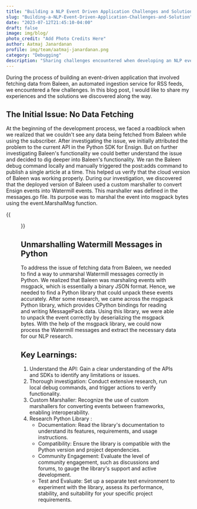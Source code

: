 ```yaml
---
title: "Building a NLP Event Driven Application Challenges and Solution"
slug: "Building-a-NLP-Event-Driven-Application-Challenges-and-Solution"
date: "2023-07-12T21:45:10-04:00"
draft: false
image: img/blog/
photo_credit: "Add Photo Credits Here"
author: Aatmaj Janardanan
profile: img/team/aatmaj-janardanan.png
category: "Debugging"
description: "Sharing challenges encountered when developing an NLP event-driven application"
---
```


During the process of building an event-driven application that involved fetching data from Baleen, an automated ingestion service for RSS feeds, we encountered a few challenges. In this blog post, I would like to share my experiences and the solutions we discovered along the way.

<!--more-->

## The Initial Issue: No Data Fetching

At the beginning of the development process, we faced a roadblock when we realized that we couldn't see any data being fetched from Baleen while using the subscriber. After investigating the issue, we initially attributed the problem to the current API in the Python SDK for Ensign. But on further investigating Baleen's functionality we could better understand the issue and decided to dig deeper into Baleen's functionality. We ran the Baleen debug command locally and manually triggered the post:adds command to publish a single article at a time. This helped us verify that the cloud version of Baleen was working properly. During our investigation, we discovered that the deployed version of Baleen used a custom marshaller to convert Ensign events into Watermill events. This marshaller was defined in the messages.go file. Its purpose was to marshal the event into msgpack bytes using the event.MarshalMsg function.

{{<figure src="/img/blog/2023-07-12-Building-a-NLP-Event-Driven-Application-Challenges-and-Solution/meme2.png" alt="Meme">}}

## Unmarshalling Watermill Messages in Python

To address the issue of fetching data from Baleen, we needed to find a way to unmarshal Watermill messages correctly in Python. We realized that Baleen was marshaling events with msgpack, which is essentially a binary JSON format. Hence, we needed to find a Python library that could unpack these events accurately.
After some research, we came across the msgpack Python library, which provides CPython bindings for reading and writing MessagePack data. Using this library, we were able to unpack the event correctly by deserializing the msgpack bytes.
With the help of the msgpack library, we could now process the Watermill messages and extract the necessary data for our NLP research.

## Key Learnings:

1.	Understand the API: Gain a clear understanding of the APIs and SDKs to identify any limitations or issues.
2.	Thorough investigation: Conduct extensive research, run local debug commands, and trigger actions to verify functionality.
3.	Custom Marshaller: Recognize the use of custom marshallers for converting events between frameworks, enabling interoperability.
4.	Research Python Library : 
    - Documentation: Read the library's documentation to understand its features, requirements, and usage instructions.
    - Compatibility: Ensure the library is compatible with the Python version and project dependencies.
	- Community Engagement: Evaluate the level of community engagement, such as discussions and forums, to gauge the library's support and active development.
	- Test and Evaluate: Set up a separate test environment to experiment with the library, assess its performance, stability, and suitability for your specific project requirements.
